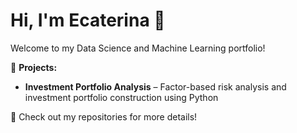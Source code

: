 # Hi, I'm Ecaterina 👋  
Welcome to my Data Science and Machine Learning portfolio!  

🚀 **Projects:**  
- **Investment Portfolio Analysis** – Factor-based risk analysis and investment portfolio construction using Python  


📂 Check out my repositories for more details!  

